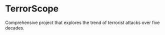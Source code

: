 # TerrorScope
Comprehensive project that explores the trend of terrorist attacks over five decades.
